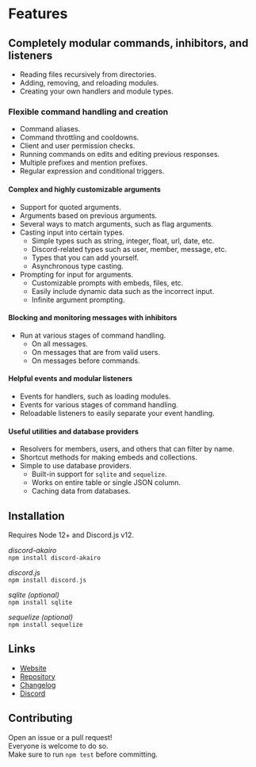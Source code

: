 # Features

## Completely modular commands, inhibitors, and listeners

- Reading files recursively from directories.
- Adding, removing, and reloading modules.
- Creating your own handlers and module types.

### Flexible command handling and creation

- Command aliases.
- Command throttling and cooldowns.
- Client and user permission checks.
- Running commands on edits and editing previous responses.
- Multiple prefixes and mention prefixes.
- Regular expression and conditional triggers.

#### Complex and highly customizable arguments

- Support for quoted arguments.
- Arguments based on previous arguments.
- Several ways to match arguments, such as flag arguments.
- Casting input into certain types.
  - Simple types such as string, integer, float, url, date, etc.
  - Discord-related types such as user, member, message, etc.
  - Types that you can add yourself.
  - Asynchronous type casting.
- Prompting for input for arguments.
  - Customizable prompts with embeds, files, etc.
  - Easily include dynamic data such as the incorrect input.
  - Infinite argument prompting.

#### Blocking and monitoring messages with inhibitors

- Run at various stages of command handling.
  - On all messages.
  - On messages that are from valid users.
  - On messages before commands.

#### Helpful events and modular listeners

- Events for handlers, such as loading modules.
- Events for various stages of command handling.
- Reloadable listeners to easily separate your event handling.

#### Useful utilities and database providers

- Resolvers for members, users, and others that can filter by name.
- Shortcut methods for making embeds and collections.
- Simple to use database providers.
  - Built-in support for `sqlite` and `sequelize`.
  - Works on entire table or single JSON column.
  - Caching data from databases.

## Installation

Requires Node 12+ and Discord.js v12.  

*discord-akairo*  
`npm install discord-akairo`

*discord.js*  
`npm install discord.js`

*sqlite (optional)*  
`npm install sqlite`

*sequelize (optional)*  
`npm install sequelize`

## Links

- [Website](https://discord-akairo.github.io)
- [Repository](https://github.com/ItsAuric/discord-akairo)  
- [Changelog](https://github.com/ItsAuric/discord-akairo/releases)
- [Discord](https://discord.gg/arTauDY)  

## Contributing

Open an issue or a pull request!  
Everyone is welcome to do so.  
Make sure to run `npm test` before committing.  
